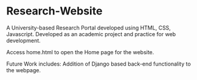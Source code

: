 # Research-Website
A University-based Research Portal developed using HTML, CSS, Javascript. 
Developed as an academic project and practice for web development.

Access home.html to open the Home page for the website.

Future Work includes:
Addition of Django based back-end functionality to the webpage. 
